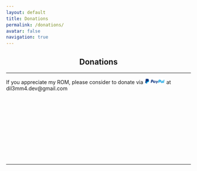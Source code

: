 ```yaml
---
layout: default
title: Donations
permalink: /donations/
avatar: false
navigation: true
---
```

<h2 align="center">Donations</h2>

<hr>

<p>If you appreciate my ROM, please consider to donate via <img src="/assets/img/paypal.png" style="width: 11%"> at dil3mm4.dev@gmail.com</p>

<br>

<br>

<br>

<br>

<br>

<br>

<br>

<br>

<br>

<br>

<hr>




